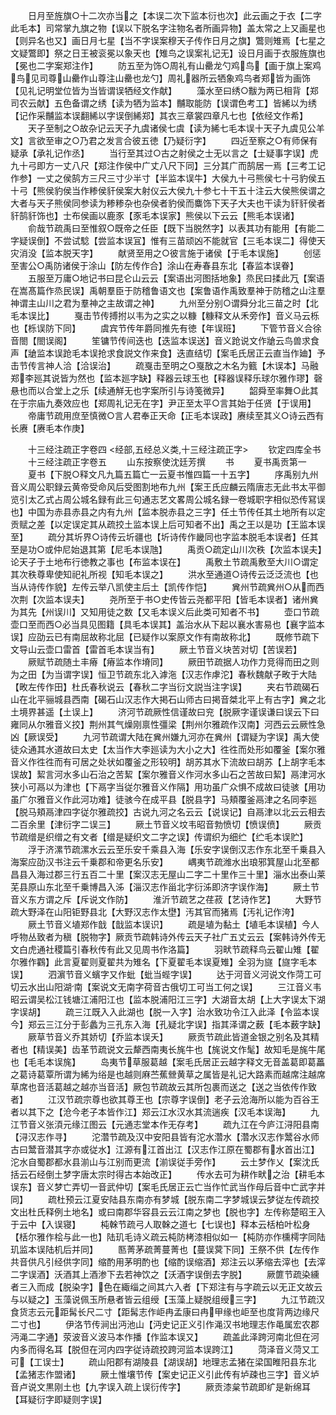 <!-- { "loadSidebar": true } -->
　　日月至旌旗○十二次亦当之【本误二次下监本衍也次】此云画之于衣【二字此毛本】司常掌九旗之物【误以下脱名字注物名者所画异物】盖太常之上又画星也【则异名也又】画日月七星【当不字误案穆天子传作日月之旗】鷩则雉焉【七星之文疑鷩即】祭之日王被衮冕以象天也【雉鸟之误案礼记无】设日月画于衣服旌旗也【冕也二字案郑注作】
　　防五至为饰○周礼有山罍龙勺鸡鸟【画于旗上案鸡鸟见司尊山罍作山尊注山罍也龙勺】周礼器所云牺象鸡鸟者郑皆为画饰【见礼记明堂位皆为当皆谓误牺经文作献】
　　藻水至曰绣○黻为两已相背【郑司农云献】五色备谓之绣【读为牺为监本】黼取能防【误谓色考工】皆絺以为绣【记作采黼监本误翻絺以字误倒絺郑】其衣三章裳四章凡七也【依经文作希】
　　天子至制之○故杂记云天子九虞诸侯七虞【读为絺七毛本误十天子九虞见公羊文】言欲至审之○乃君之发言合彼五徳【乃疑衍字】
　　四近至察之○有师保有疑承【承礼记作丞】
　　当行至其过○古之射侯之士无以言之【士疑事字误】虎九十弓即方一丈八尺【郑注作侯中广丈八尺下同】三分其广而鹄居一焉【三考工记作参】一丈之侯鹄方三尺三寸少半寸【半监本误牛】大侯九十弓熊侯七十弓豹侯五十弓【熊侯豹侯当作糁侯豻侯案大射仪云大侯九十参七十干五十注云大侯熊侯谓之大者与天子熊侯同参读为糁糁杂也杂侯者豹侯而麋饰下天子大夫也干读为豻豻侯者豻鹄豻饰也】士布侯画以鹿豕【豕毛本误家】熊侯以下云云【熊毛本误诸】
　　俞哉节疏禹曰至惟叙○既帝之任臣【既下当脱然字】以表其功有能用【有能二字疑误倒】不尝试騐【尝监本误冝】惟有三苗顽凶不能就官【三毛本误二】得使天灾消没【监本脱天字】
　　献贤至用之○彼言施于诸侯【于毛本误施】
　　创惩至害公○禹防诸侯于涂山【防左传作合】涂山在寿春县东北【春监本误眷】
　　五服至万庸○地记书曰昆仑山云云【案语出河图括地象】烝民曰揉此万【案语在嵩髙篇作烝民误】禹朝羣臣于防稽鲁语文也【案鲁语作禹致羣神于防稽之山注羣神谓主山川之君为羣神之主故谓之神】
　　九州至分别○谓舜分北三苗之时【北毛本误比】
　　戛击节传搏拊以韦为之实之以糠【糠释文从禾旁作】音义马云栎也【栎误防下同】
　　虞宾节传年爵同推先有徳【年误班】
　　下管节音义合徐音閤【閤误阁】
　　笙镛节传间迭也【迭监本误送】音义跄说文作牄云鸟兽求食声【牄监本误跄毛本误抢求食説文作来食】迭直结切【案毛氏居正云直当作廸】予击节传言神人洽【洽误治】
　　疏戛击至明之○戛敔之木名为籈【木误本】马融郑李廵其说皆为然也【监本廵字缺】释器云球玉也【释器误释乐球尔雅作璆】磬悬也而以合堂上之乐【续通觧无也字案所引与诗笺微异】
　　韶舜至率舞○此其在于宗庙九奏效应也【郑周礼记无在字】尹正至太平○言其始于任贤【于误用】
　　帝庸节疏用庶至慎微○言人君奉正天命【正毛本误政】赓续至其义○诗云西有长赓【赓毛本作庚】

　　十三经注疏正字卷四
<经部,五经总义类,十三经注疏正字>
　　钦定四库全书
　　十三经注疏正字卷五
　　山东按察使沈廷芳撰
　　书
　　夏书禹贡第一
　　夏书【下脱○释文凡九篇五篇亡一云夏书惟四篇一十五字】
　　序禹别九州音义周公职録云黄帝受命风后受图割地布九州【案王氏应麟云隋唐志无此书太平御览引太乙式占周公城名録有此三句通志艺文畧周公城名録一卷城职字相似恐传冩误也】中国为赤县赤县之内有九州【监本脱赤县之三字】任土节传任其土地所有以定贡赋之差【以定误定其从疏挍土监本误上后可知者不出】禹之王以是功【王监本误至】
　　疏分其圻界○诗传云圻疆也【圻诗传作畿同也字监本脱毛本误者】任其至是功○或仲尼始退其第【尼毛本误虺】
　　禹贡○疏定山川次秩【次监本误夫】论天子于土地布行徳教之事也【布监本误在】
　　禹敷土节疏禹敷至大川○谓定其次秩尊卑使知祀礼所视【知毛本误之】
　　洪水至通道○诗传云泛泛流也【也当从诗传作貌】左传云举八凯使主后土【凯传作恺】
　　兾州节疏兾州○从而西次荆【次监本误夫】
　　尧所至于书○史传皆云尧都平阳【皆毛本误者】诸州兾为其先【州误川】又知用徒之数【又毛本误义后此类可知者不书】
　　壶口节疏壶口至而西○必当具见图籍【具毛本误其】盖治水从下起以襄水害易也【襄字监本误】应劭云已有南屈故称北屈【已疑作以案原文作有南故称北】
　　既修节疏下文导山云壶口雷首【雷首毛本误当有】
　　厥土节音义块苦对切【苦误若】
　　厥赋节疏随土丰瘠【瘠监本作塉同】
　　厥田节疏据人功作力竞得而田之则为之田【为当谓字误】恒卫节疏东北入滹沲【汉志作虖沱】春秋魏献子畋于大陆【畋左传作田】杜氏春秋说云【春秋二字当衍文説当注字误】
　　夹右节疏碣石山在北平骊城县西南【碣石山汉志作大掲石山师古曰掲音桀北平上有古字】兾之北土境界甚遥【土误上】
　　济河节疏厥性信谨故曰兖【脱厥字谨误谦曰误云下曰雍同从尔雅音义挍】荆州其气燥刚禀性彊梁【荆州尔雅疏作汉南】河西云云厥性急凶【厥误受】
　　九河节疏谓大陆在兾州嫌九河亦在兾州【谓疑为字误】禹大使徒众通其水道故曰太史【太当作大李廵读为大小之大】徃徃而处形如覆釜【案尔雅音义作徃徃而有可居之处状如覆釜之形较明】胡苏其水下流故曰胡苏【上胡字毛本误故】絜言河水多山石治之苦絜【案尔雅音义作河水多山石之苦故曰絜】鬲津河水狭小可鬲以为津也【下鬲字当従尔雅音义作隔】用功虽广众惧不成故曰徒骇【用功虽广尔雅音义作此河功难】徒骇今在成平县【脱县字】马頬覆釜鬲津之名同李廵【脱马頬鬲津四字従尔雅疏挍】古说九河之名云云【说误记】自鬲津以北云云相去二百余里【津衍字二误三】
　　厥土节音义坟韦昭音勃愤切【愤误偾】
　　厥贡节疏缯是织缯之有文者【缯是疑织文二字之误】传谓织为细纻【纻毛本误贮】
　　浮于济漯节疏漯水云云至乐安千乘县入海【乐安字误倒汉志作东北至千乗县入海案应劭汉书注云千乗郡和帝更名乐安】
　　嵎夷节疏潍水出琅邪箕屋山北至都昌县入海过郡三行五百二十里【案汉志无屋山二字二十里作三十里】淄水出泰山莱芜县原山东北至千乗博昌入泲【淄汉志作甾北字衍泲即济字误作海】
　　厥土节音义东方谓之斥【斥说文作防】
　　淮沂节疏艺之荏菽【艺诗作艺】
　　大野节疏大野泽在山阳钜野县北【大野汉志作太壄】汚其官而猪焉【汚礼记作洿】
　　厥土节音义埴郑作戠【戠监本误识】
　　疏是埴为黏土【埴毛本误植】今人呼物丛致者为稹【脱物字】厥贡节疏韩诗外传云天子社广五丈云云【案韩诗外传无文白虎通社稷篇引春秋传有此又见周书作洛篇】
　　羽畎节疏释鸟云翟山雉【翟尔雅作鸐】此言夏翟则夏翟共为雉名【下夏翟毛本误夏雉】全羽为旞【旞字毛本误】
　　泗濵节音义蠙字又作蚍【蚍当蜌字误】
　　达于河音义河说文作菏工可切云水出山阳湖南【案说文无南字荷音古俄切工可当工何之误】
　　三江音义韦昭云谓吴松江钱塘江浦阳江也【监本脱浦阳江三字】大湖音太胡【上大字误太下湖字误胡】
　　疏三江既入入此湖也【脱一入字】治水致功令江入此泽【令监本误今】郑云三江分于彭蠡为三孔东入海【孔疑北字误】指其泽谓之薮【毛本薮字缺】
　　厥草节音义乔其娇切【乔监本误夭】
　　厥贡节疏此皆道金银之别名及其精者也【精误美】齿革节疏说文云犛西南夷长旄牛也【旄说文作髦】故知毛是旄牛尾也【毛毛本误旄】
　　岛夷节草服葛越【案毛氏居正云越字释文无音盖葛即葛藟之葛诗葛覃所谓为絺为绤是也越则麻苎蕉檾黄草之属皆是礼记大路素而越席注越席草席也音活葛越之越亦当音活】厥包节疏故云其所包裹而送之【送之当依传作致者】
　　江汉节疏宗尊也欲其尊王也【宗尊字误倒】老子云沧海所以能为百谷王者以其下之【沧今老子本皆作江】郑云江水汉水其流遄疾【汉毛本误海】
　　九江节音义张湏元缘江图云【元通志堂本作无存考】
　　疏九江在今庐江浔阳县南【浔汉志作寻】
　　沱濳节疏及汉中安阳县皆有沱水濳水【濳水汉志作鬵谷水师古曰鬵音潜其字亦或従水】江源有江首出江【汉志作江原在蜀郡有水首出江】沱水自蜀郡都水县湔山与江别而更流【湔误従手旁作】
　　云土梦作乂【案沈氏括云石经倒土梦字唐太宗时得古本始改正】
　　传水去可为耕作畎之治【耕毛本误东】音义梦亡弄切一音武仲切【案毛氏居正云亡当作忙武当作母后音中亡武字并同】
　　疏杜预云江夏安陆县东南亦有梦城【脱东南二字梦城误云梦従左传疏挍文出杜氏释例土地名】或曰南郡华容县云云江南之梦也【脱也字】左传称楚昭王入于云中【入误寝】
　　杶榦节疏弓人取榦之道七【七误也】释本云栝柏叶松身【栝尔雅作桧与此一也】陆玑毛诗义疏云杶防栲漆相似如一【杶防亦作櫄樗字同陆玑监本误陆机后并同】
　　匦菁茅疏菁蔓菁也【蔓误蓂下同】王祭不供【左传作共音供凡引经供字同】缩酌用茅明酌也【缩酌误缩酒】郑注云以茅缩去滓也【去滓二字误酒】沃酒其上酒渗下去若神饮之【沃酒字误倒去字脱】
　　厥篚节疏染纁者三入而成【脱染字】色在緅缁之间其六入者【下郑注有与字疏云以无正文故云与以疑之】玉藻说佩玉所悬者皆云组绶【玉藻上疑脱组绶三字】
　　九江节疏汉食货志云元距髯长尺二寸【距髯志作岠冉孟康曰冉甲缘也岠至也度背两边缘尺二寸也】
　　伊洛节传涧出沔池山【沔史记正义引作渑汉书地理志作黾属宏农郡沔渑二字通】荥波音义波马本作播【作监本误又】
　　疏盖此泽跨河南北但在河内多而得名耳【脱但在河内四字従诗疏挍跨河监本误跨江】
　　菏泽音义菏又工可【工误士】
　　疏山阳郡有湖陵县【湖误胡】地理志孟猪在梁国睢阳县东北【孟猪志作盟诸】
　　厥土惟壤节传【案史记正义引此传有垆疎也三字】音义垆音卢说文黒刚土也【九字误入疏上误衍传字】
　　厥贡漆枲节疏即纩是新绵耳【耳疑衍字即疑则字误】
